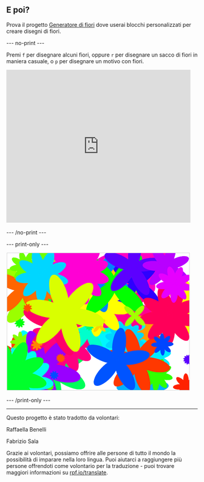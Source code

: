 ## E poi?

Prova il progetto [Generatore di fiori](https://projects.raspberrypi.org/it-IT/projects/flower-generator?utm_source=pathway&utm_medium=whatnext&utm_campaign=projects) dove userai blocchi personalizzati per creare disegni di fiori.

--- no-print ---

Premi `f` per disegnare alcuni fiori, oppure `r` per disegnare un sacco di fiori in maniera casuale, o `p` per disegnare un motivo con fiori.

<div class="scratch-preview">
  <iframe allowtransparency="true" width="485" height="402" src="https://scratch.mit.edu/projects/embed/253355932/?autostart=false" frameborder="0" scrolling="no"></iframe>
</div>

--- /no-print ---

--- print-only ---

![fiori in modo casuale](images/flower-random.png)

--- /print-only ---



***
Questo progetto è stato tradotto da volontari:

Raffaella Benelli

Fabrizio Sala

Grazie ai volontari, possiamo offrire alle persone di tutto il mondo la possibilità di imparare nella loro lingua. Puoi aiutarci a raggiungere più persone offrendoti come volontario per la traduzione - puoi trovare maggiori informazioni su [rpf.io/translate](https://rpf.io/translate).